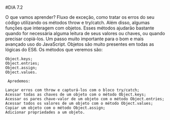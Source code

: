 #DIA 7.2

 O que vamos aprender?
Fluxo de exceção, como tratar os erros do seu código utilizando os métodos throw e try/catch. Além disso, algumas funções que interagem com objetos. Esses métodos ajudarão bastante quando for necessária alguma leitura de seus valores ou chaves, ou quando precisar copiá-los. Um passo muito importante para o bom e mais avançado uso do JavaScript. Objetos são muito presentes em todas as lógicas do ES6. Os métodos que veremos são:

    Object.keys;
    Object.entries;
    Object.assign;
    Object.values.
    
     Apredemos:

    Lançar erros com throw e capturá-los com o bloco try/catch;
    Acessar todas as chaves de um objeto com o método Object.keys;
    Acessar os pares chave-valor de um objeto com o método Object.entries;
    Acessar todos os valores de um objeto com o método Object.values;
    Copiar um objeto com o método Object.assign;
    Adicionar propriedades a um objeto.


